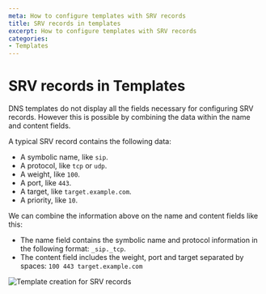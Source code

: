 ```yaml
---
meta: How to configure templates with SRV records
title: SRV records in templates
excerpt: How to configure templates with SRV records
categories:
- Templates
---
```


# SRV records in Templates

DNS templates do not display all the fields necessary for configuring SRV records. However this is possible by combining the data within the name and content fields.

A typical SRV record contains the following data:

* A symbolic name, like `sip`.
* A protocol, like `tcp` or `udp`.
* A weight, like `100`.
* A port, like `443`.
* A target, like `target.example.com`.
* A priority, like `10`.

We can combine the information above on the name and content fields like this:

* The name field contains the symbolic name and protocol information in the following format: `_sip._tcp`.
* The content field includes the weight, port and target separated by spaces: `100 443 target.example.com`

![Template creation for SRV records](/files/template-with-srv-record.png)
